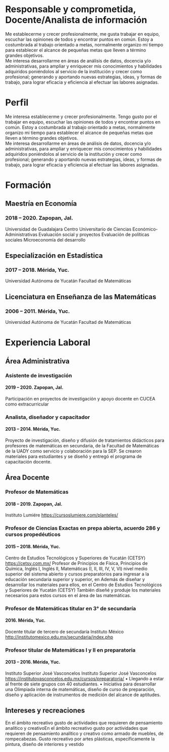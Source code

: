 # Responsable y comprometida, Docente/Analista de  información 

Me establecerme y crecer profesionalmente, me gusta trabajar en equipo, escuchar las opiniones de todos y encontrar puntos en común. Estoy a costumbrada al trabajo orientado a metas, normalmente organizo mi tiempo para establecer el alcance de pequeñas metas que lleven a término grandes objetivos.   
Me interesa desarrollarme en áreas de análisis de datos, docencia y/o administrativas, para ampliar y enriquecer mis conocimientos y habilidades adquiridos poniéndolos al servicio de la institución y crecer como profesional; generando y aportando nuevas estrategias, ideas, y formas de trabajo, para lograr eficacia y eficiencia al efectuar las labores asignadas.

# Perfil
Me interesa establecerme y crecer profesionalmente. Tengo gusto por el trabajar en equipo, escuchar las opiniones de todos y encontrar puntos en común. Estoy a costumbrada al trabajo orientado a metas, normalmente organizo mi tiempo para establecer el alcance de pequeñas metas que lleven a término grandes objetivos.   
Me interesa desarrollarme en áreas de análisis de datos, docencia y/o administrativas, para ampliar y enriquecer mis conocimientos y habilidades adquiridos poniéndolos al servicio de la institución y crecer como profesional; generando y aportando nuevas estrategias, ideas, y formas de trabajo, para lograr eficacia y eficiencia al efectuar las labores asignadas.

# Formación

## Maestría en Economía
### 2018 – 2020. Zapopan, Jal.
Universidad de Guadalajara
Centro Universitario de Ciencias Económico-Administrativas
Evaluación social y proyectos
Evaluación de políticas sociales
Microeconomía del desarrollo

## Especialización en Estadística
### 2017 – 2018. Mérida, Yuc.
Universidad Autónoma de Yucatán
Facultad de Matemáticas
## Licenciatura en Enseñanza de las Matemáticas
### 2006 – 2011. Mérida, Yuc.
Universidad Autónoma de Yucatán
Facultad de Matemáticas

# Experiencia Laboral
## Área Administrativa

### Asistente de investigación 
#### 2019 – 2020. Zapopan, Jal.
Participación en proyectos de investigación y apoyo docente en CUCEA como extracurricular
### Analista, diseñador y capacitador
#### 2013 – 2014. Mérida, Yuc.
Proyecto de investigación, diseño y difusión de tratamientos didácticos para profesores de matemáticas en secundaria, de la Facultad de Matemáticas de la UADY como servicio y colaboración para la SEP. Se crearon materiales para estudiantes y se diseñó y entregó el programa de capacitación docente.

## Área Docente

### Profesor de Matemáticas
#### 2018 – 2019. Zapopan, Jal.
Instituto Lumiére https://cursoslumiere.com/planteles/

### Profesor de Ciencias Exactas en prepa abierta, acuerdo 286 y cursos propedéuticos
#### 2015 – 2018. Mérida, Yuc.
Centro de Estudios Tecnológicos y Superiores de Yucatán (CETSY) https://cetsy.com.mx/
Profesor de Principios de Física, Principios de Química, Inglés I, Inglés II, Matemáticas (I, II, III, IV, V, VI) nivel medio superior del sistema abierto y cursos preparatorios para ingresar a la educación secundaria superior y superior, en Además de diseñar y desarrollar los materiales para ellos, en el Centro de Estudios Tecnológicos y Superiores de Yucatán (CETSY)
También diseñé y produje los materiales necesarios para estos cursos en el área de las matemáticas.

### Profesor de Matemáticas titular en 3° de secundaría
#### 2016. Mérida, Yuc.
Docente titular de tercero de secundaría 
Instituto México http://institutomexico.edu.mx/secundaria/index.php
### Profesor titular de Matemáticas I y II en preparatoria
#### 2013 – 2016. Mérida, Yuc.
Instituto Superior José Vasconcelos
Instituto Superior José Vasconcelos
https://institutovasconcelos.edu.mx/cursos/preparatoria/
• Llegando a estar al frente de siete grupos con 40 estudiantes.
• Iniciativa para desarrollar una Olimpiada interna de matemáticas, diseño de curso de preparación, diseño y aplicación de instrumentos de medición del alcance de aptitudes.


## Intereses y recreaciones
En el ámbito recreativo gusto de actividades que requieren de pensamiento analítico y creativoEn el ámbito recreativo gusto por actividades que requieren de pensamiento analítico y creativo como armado de muebles, de rompecabezas.
Gusto recreativo por artes plásticas, específicamente la pintura, diseño de interiores y vestido 
